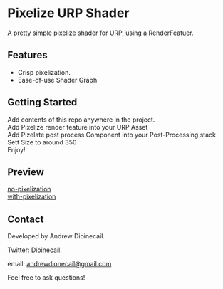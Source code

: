 # Pixelize URP Shader

A pretty simple pixelize shader for URP, using a RenderFeatuer.

## Features

* Crisp pixelization.
* Ease-of-use Shader Graph

## Getting Started

Add contents of this repo anywhere in the project.  
Add Pixelize render feature into your URP Asset  
Add Pizelate post process Component into your Post-Processing stack  
Sett Size to around 350  
Enjoy!  

## Preview

[no-pixelization]()  
[with-pixelization]()  

## Contact

Developed by Andrew Dioinecail.  
  
Twitter: [Dioinecail](https://twitter.com/dioinecail).  
  
email: andrewdionecail@gmail.com  
  
Feel free to ask questions!  